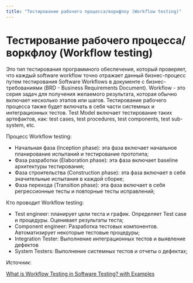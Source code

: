 ```yaml
---
title: "Тестирование рабочего процесса/воркфлоу (Workflow testing)"
---
```


# Тестирование рабочего процесса/воркфлоу (Workflow testing)

Это тип тестирования программного обеспечения, который проверяет, что каждый software workflow точно отражает данный бизнес-процесс путем тестирования Software Workflows в документе с бизнес-требованиями (BRD - Business Requirements Document). Workflow - это серия задач для получения желаемого результата, которая обычно включает несколько этапов или шагов. Тестирование рабочего процесса также будет включать в себя части системных и интеграционных тестов. Test Model включает тестирование таких артефактов, как: test cases, test procedures, test components, test sub-system, etc.

Процесс Workflow testing:

* Начальная фаза (Inception phase): эта фаза включает начальное планирование испытаний и тестирование прототипа;
* Фаза разработки (Elaboration phase): эта фаза включает baseline архитектуры тестирования;
* Фаза строительства (Construction phase): эта фаза включает в себя значительные испытания в каждой сборке;
* Фаза перехода (Transition phase): эта фаза включает в себя регрессионные тесты и повторные тесты исправлений;

Кто проводит Workflow testing:

* Test engineer: планирует цели теста и график. Определяет Test case и процедуры. Оценивает результаты теста;
* Component engineer: Разработка тестовых компонентов. Автоматизирует некоторые тестовые процедуры;
* Integration Tester: Выполнение интеграционных тестов и выявление дефектов
* System Testers: Выполнение системных тестов и отчеты о дефектах;

Источник:

[What is Workflow Testing in Software Testing? with Examples](https://www.guru99.com/workflow-testing.html)
